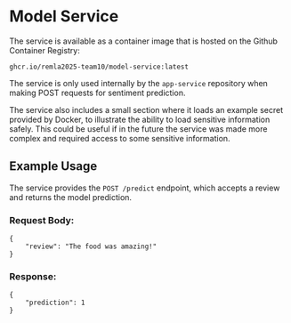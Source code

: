 # Model Service
The service is available as a container image that is hosted on the Github Container Registry:
```
ghcr.io/remla2025-team10/model-service:latest
```

The service is only used internally by the `app-service` repository when making POST requests for sentiment prediction.

The service also includes a small section where it loads an example secret provided by Docker, to illustrate the ability to load sensitive information safely. This could be useful if in the future the service was made more complex and required access to some sensitive information.

## Example Usage
The service provides the `POST /predict` endpoint, which accepts a review and returns the model prediction.

### Request Body:
```
{
    "review": "The food was amazing!"
}
```

### Response:
```
{
    "prediction": 1
}
```

